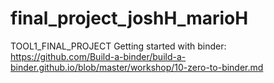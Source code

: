 # final_project_joshH_marioH
TOOL1_FINAL_PROJECT
Getting started with binder:
  https://github.com/Build-a-binder/build-a-binder.github.io/blob/master/workshop/10-zero-to-binder.md
